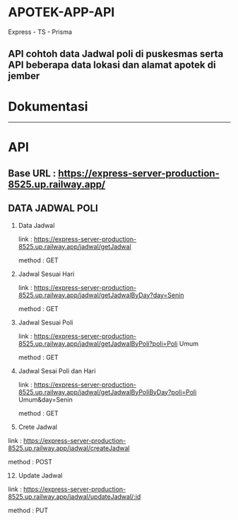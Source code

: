 # APOTEK-APP-API

Express - TS - Prisma

## API cohtoh data Jadwal poli di puskesmas serta API beberapa data lokasi dan alamat apotek di jember
# Dokumentasi

<hr/>

# API
## Base URL : https://express-server-production-8525.up.railway.app/


## DATA JADWAL POLI
1. Data Jadwal
   
   link :  https://express-server-production-8525.up.railway.app/jadwal/getJadwal

   method : GET

    
4. Jadwal Sesuai Hari
   
   link :  https://express-server-production-8525.up.railway.app/jadwal/getJadwalByDay?day=Senin

   method : GET
    
6. Jadwal Sesuai Poli
   
   link :  https://express-server-production-8525.up.railway.app/jadwal/getJadwalByPoli?poli=Poli Umum

   method : GET
    
8. Jadwal Sesai Poli dan Hari
   
   link :  https://express-server-production-8525.up.railway.app/jadwal/getJadwalByPoliByDay?poli=Poli Umum&day=Senin

   method : GET
    
10. Crete Jadwal
    
   link :  https://express-server-production-8525.up.railway.app/jadwal/createJadwal

   method : POST
    
12. Update Jadwal

   link :  https://express-server-production-8525.up.railway.app/jadwal/updateJadwal/:id

   method : PUT
    
   
